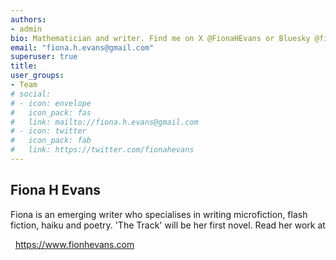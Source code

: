 ```yaml
---
authors:
- admin
bio: Mathematician and writer. Find me on X @FionaHEvans or Bluesky @fionahevans.bsky.social.
email: "fiona.h.evans@gmail.com"
superuser: true
title: 
user_groups:
- Team
# social:
# - icon: envelope
#   icon_pack: fas
#   link: mailto://fiona.h.evans@gmail.com
# - icon: twitter
#   icon_pack: fab
#   link: https://twitter.com/fionahevans
---
```

<!--
<br/><br/><br/>
-->
## Fiona H Evans

Fiona is an emerging writer who specialises in writing microfiction, flash fiction, haiku and poetry. 'The Track' will be her first novel. Read her work at 

&nbsp; <a href="https://www.fionhevans.com"> https://www.fionhevans.com</a>







<!--
<i class="fab fa-twitter" style="color:#2d8aa9"></i>
&nbsp; <a href="https://twitter.com/FionaHEvans"> Fiona H Evans</a> 


<i class="fa-brands fa-x-twitter" style="color:#2d8aa9"></i>
&nbsp; <a href="https://x.com/FionaHEvans"> Fiona H Evans</a> 
<i class="fa-brands fa-bluesky"></i>
&nbsp; <a href="https://bsky.app/profile/fionahevans.bsky.social"> Fiona H Evans</a> 
-->



 



